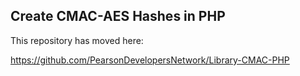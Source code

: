 Create CMAC-AES Hashes in PHP
 -----

This repository has moved here: 

https://github.com/PearsonDevelopersNetwork/Library-CMAC-PHP

